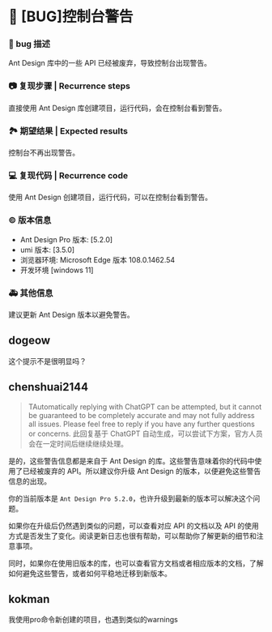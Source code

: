 # 🐛 [BUG]控制台警告

### 🐛 bug 描述

Ant Design 库中的一些 API 已经被废弃，导致控制台出现警告。

### 📷 复现步骤 | Recurrence steps

直接使用 Ant Design 库创建项目，运行代码，会在控制台看到警告。

### 🏞 期望结果 | Expected results

控制台不再出现警告。

### 💻 复现代码 | Recurrence code

使用 Ant Design 创建项目，运行代码，可以在控制台看到警告。

### © 版本信息

- Ant Design Pro 版本: [5.2.0]
- umi 版本: [3.5.0]
- 浏览器环境: Microsoft Edge 版本 108.0.1462.54
- 开发环境 [windows 11]

### 🚑 其他信息

建议更新 Ant Design 版本以避免警告。

## dogeow

这个提示不是很明显吗？

## chenshuai2144

> TAutomatically replying with ChatGPT can be attempted, but it cannot be guaranteed to be completely accurate and may not fully address all issues. Please feel free to reply if you have any further questions or concerns.
> 此回复基于 ChatGPT 自动生成，可以尝试下方案，官方人员会在一定时间后继续继续处理。

是的，这些警告信息都是来自于 Ant Design 的库。这些警告意味着你的代码中使用了已经被废弃的 API。所以建议你升级 Ant Design 的版本，以便避免这些警告信息的出现。

你的当前版本是 `Ant Design Pro 5.2.0`，也许升级到最新的版本可以解决这个问题。

如果你在升级后仍然遇到类似的问题，可以查看对应 API 的文档以及 API 的使用方式是否发生了变化。阅读更新日志也很有帮助，可以帮助你了解更新的细节和注意事项。

同时，如果你在使用旧版本的库，也可以查看官方文档或者相应版本的文档，了解如何避免这些警告，或者如何平稳地迁移到新版本。

## kokman

我使用pro命令新创建的项目，也遇到类似的warnings
